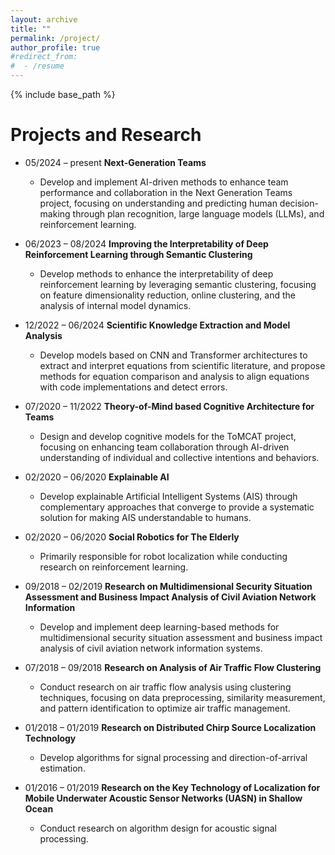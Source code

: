 ```yaml
---
layout: archive
title: ""
permalink: /project/
author_profile: true
#redirect_from:
#  - /resume
---
```


{% include base_path %}

Projects and Research
======
* 05/2024 – present **Next-Generation Teams**
  * Develop and implement AI-driven methods to enhance team performance and collaboration in the Next Generation Teams project, focusing on understanding and predicting human decision-making through plan recognition, large language models (LLMs), and reinforcement learning.

* 06/2023 – 08/2024 **Improving the Interpretability of Deep Reinforcement Learning through Semantic Clustering**
  * Develop methods to enhance the interpretability of deep reinforcement learning by leveraging semantic clustering, focusing on feature dimensionality reduction, online clustering, and the analysis of internal model dynamics.

* 12/2022 – 06/2024 **Scientific Knowledge Extraction and Model Analysis**
  * Develop models based on CNN and Transformer architectures to extract and interpret equations from scientific literature, and propose methods for equation comparison and analysis to align equations with code implementations and detect errors.

* 07/2020 – 11/2022 **Theory-of-Mind based Cognitive Architecture for Teams**
  * Design and develop cognitive models for the ToMCAT project, focusing on enhancing team collaboration through AI-driven understanding of individual and collective intentions and behaviors.

* 02/2020 – 06/2020 **Explainable AI**
  * Develop explainable Artificial Intelligent Systems (AIS) through complementary approaches that converge to provide a systematic solution for making AIS understandable to humans.

* 02/2020 – 06/2020 **Social Robotics for The Elderly**
  * Primarily responsible for robot localization while conducting research on reinforcement learning.

* 09/2018 – 02/2019 **Research on Multidimensional Security Situation Assessment and Business Impact Analysis of Civil Aviation Network Information**
  * Develop and implement deep learning-based methods for multidimensional security situation assessment and business impact analysis of civil aviation network information systems.

* 07/2018 – 09/2018 **Research on Analysis of Air Traffic Flow Clustering**
  * Conduct research on air traffic flow analysis using clustering techniques, focusing on data preprocessing, similarity measurement, and pattern identification to optimize air traffic management.

* 01/2018 – 01/2019 **Research on Distributed Chirp Source Localization Technology**
  * Develop algorithms for signal processing and direction-of-arrival estimation.

* 01/2016 – 01/2019 **Research on the Key Technology of Localization for Mobile Underwater Acoustic Sensor Networks (UASN) in Shallow Ocean**
  * Conduct research on algorithm design for acoustic signal processing.